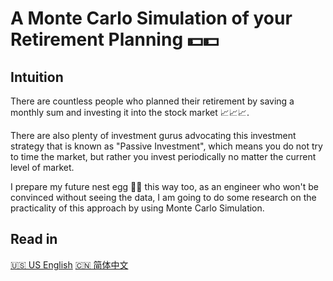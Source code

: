 
# A Monte Carlo Simulation of your Retirement Planning 💵💵
## Intuition

There are countless people who planned their retirement by saving a monthly sum and investing it into the stock market 📈📈📈.

There are also plenty of investment gurus advocating this investment strategy that is known as "Passive Investment", which means you do not try to time the market, but rather you invest periodically no matter the current level of market.

I prepare my future nest egg 🥚🥚 this way too, as an engineer who won't be convinced without seeing the data, I am going to do some research on the practicality of this approach by using Monte Carlo Simulation.

## Read in

[ 🇺🇸 US English](https://github.com/chiaqf/Monte-Carlo-Simulation-on-Retirement-Planning/blob/main/README.usen.ipynb) [ 🇨🇳 简体中文](https://github.com/chiaqf/Monte-Carlo-Simulation-on-Retirement-Planning/blob/main/README.zhcn.ipynb)
